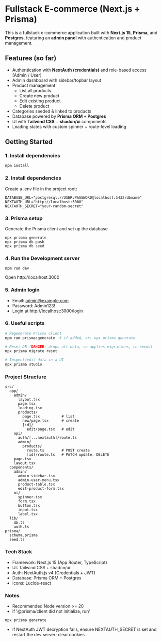 # Fullstack E-commerce (Next.js + Prisma)

This is a fullstack e-commerce application built with **Next.js 15**, **Prisma**, and **Postgres**, featuring an **admin panel** with authentication and product management.

## Features (so far)
- Authentication with **NextAuth (credentials)** and role-based access (Admin / User)  
- Admin dashboard with sidebar/topbar layout  
- Product management  
  - List all products  
  - Create new product  
  - Edit existing product  
  - Delete product  
- Categories seeded & linked to products  
- Database powered by **Prisma ORM + Postgres**  
- UI with **Tailwind CSS** + **shadcn/ui** components  
- Loading states with custom spinner + route-level loading  

## Getting Started

### 1. Install dependencies
```bash
npm install
```
### 2. Install dependencies
Create a .env file in the project root:
```
DATABASE_URL="postgresql://USER:PASSWORD@localhost:5432/dbname"
NEXTAUTH_URL="http://localhost:3000"
NEXTAUTH_SECRET="your-random-secret"
```

### 3. Prisma setup
Generate the Prisma client and set up the database

```
npx prisma generate
npx prisma db push
npx prisma db seed
```

### 4. Run the Development server
```
npm run dev
```

Open http://localhost:3000

### 5. Admin login
- Email: admin@example.com
- Password: Admin123!
- Login at http://localhost:3000/login

### 6. Useful scripts
```bash
# Regenerate Prisma client
npm run prisma:generate  # if added, or: npx prisma generate

# Reset DB (DANGER: drops all data, re-applies migrations, re-seeds)
npx prisma migrate reset

# Inspect/edit data in a UI
npx prisma studio
```

### Project Structure
```
src/
  app/
    admin/
      layout.tsx
      page.tsx
      loading.tsx
      products/
        page.tsx          # list
        new/page.tsx      # create
        [id]/
          edit/page.tsx   # edit
    api/
      auth/[...nextauth]/route.ts
      admin/
        products/
          route.ts        # POST create
          [id]/route.ts   # PATCH update, DELETE
    page.tsx
    layout.tsx
  components/
    admin/
      admin-sidebar.tsx
      admin-user-menu.tsx
      product-table.tsx
      edit-product-form.tsx
    ui/
      spinner.tsx
      form.tsx
      button.tsx
      input.tsx
      label.tsx
  lib/
    db.ts
    auth.ts
prisma/
  schema.prisma
  seed.ts
```

### Tech Stack
- Framework: Next.js 15 (App Router, TypeScript)
- UI: Tailwind CSS + shadcn/ui
- Auth: NextAuth.js v4 (Credentials + JWT)
- Database: Prisma ORM + Postgres
- Icons: Lucide-react

### Notes
- Recommended Node version >= 20
- if '@prisma/client did not initialize, run'
```bash
npx prisma generate
```
- If NextAuth JWT decryption fails, ensure NEXTAUTH_SECRET is set and restart the dev server; clear cookies.
